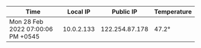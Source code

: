 | Time     | Local IP | Public IP | Temperature |
| ----------- | ----------- | ----------- | ----------- |
| Mon 28 Feb 2022 07:00:06 PM +0545      | 10.0.2.133     | 122.254.87.178  | 47.2° |
